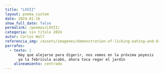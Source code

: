 ```yaml
---
title: "LXVII"
layout: poema_custom
date: 2024-01-16
show_full_date: false
permalink: /poemas/LXVII/
categoria: sin titulo 2024
autor: Carlos Wolf
referencia_img: /assets/imagenes/demonstration-of-licking-eating-and-drinking-30542224004-o.gif
parrafos:
  - texto: |
      Hay que alejarse para digerir, nos vemos en la próxima poyesis
      ya la febrícula acabó, ahora toca regar el jardín
    alineamiento: centrado
---
```

